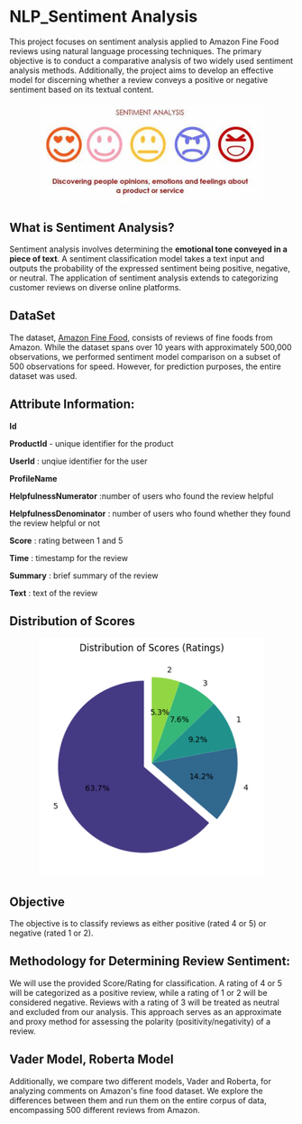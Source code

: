 # NLP_Sentiment Analysis

This project focuses on sentiment analysis applied to Amazon Fine Food reviews using natural language processing techniques. The primary objective is to conduct a comparative analysis of two widely used sentiment analysis methods. Additionally, the project aims to develop an effective model for discerning whether a review conveys a positive or negative sentiment based on its textual content.

<p align="center">
    <img width="400" src="/Images/OIP.jpg" alt="Material Bread logo">
</p>

## What is Sentiment Analysis?

Sentiment analysis involves determining the **emotional tone conveyed in a piece of text**. A sentiment classification model takes a text input and outputs the probability of the expressed sentiment being positive, negative, or neutral. The application of sentiment analysis extends to categorizing customer reviews on diverse online platforms.


## DataSet

The dataset, [Amazon Fine Food](https://www.kaggle.com/snap/amazon-fine-food-reviews), consists of reviews of fine foods from Amazon. While the dataset spans over 10 years with approximately 500,000 observations, we performed sentiment model comparison on a subset of 500 observations for speed. However, for prediction purposes, the entire dataset was used.

## Attribute Information:

**Id**


**ProductId** - unique identifier for the product


**UserId** : unqiue identifier for the user


**ProfileName**


**HelpfulnessNumerator** :number of users who found the review helpful


**HelpfulnessDenominator** : number of users who found whether they found the review helpful or not


**Score** : rating between 1 and 5


**Time** : timestamp for the review


**Summary** : brief summary of the review


**Text** : text of the review


## Distribution of Scores

<p align="center">
    <img width="400" src="/Images/Score_Distribution.png" alt="Material Bread logo">
</p>  

## Objective

The objective is to classify reviews as either positive (rated 4 or 5) or negative (rated 1 or 2).

## Methodology for Determining Review Sentiment:

We will use the provided Score/Rating for classification. A rating of 4 or 5 will be categorized as a positive review, while a rating of 1 or 2 will be considered negative. Reviews with a rating of 3 will be treated as neutral and excluded from our analysis. This approach serves as an approximate and proxy method for assessing the polarity (positivity/negativity) of a review.


## Vader Model, Roberta Model
Additionally, we compare two different models, Vader and Roberta, for analyzing comments on Amazon's fine food dataset. We explore the differences between them and run them on the entire corpus of data, encompassing 500 different reviews from Amazon.



